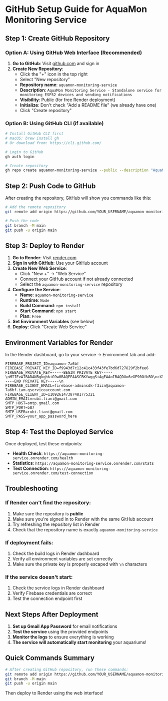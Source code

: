 # GitHub Setup Guide for AquaMon Monitoring Service

## Step 1: Create GitHub Repository

### Option A: Using GitHub Web Interface (Recommended)

1. **Go to GitHub**: Visit [github.com](https://github.com) and sign in
2. **Create New Repository**:
   - Click the "+" icon in the top right
   - Select "New repository"
   - **Repository name**: `aquamon-monitoring-service`
   - **Description**: `AquaMon Monitoring Service - Standalone service for monitoring ESP32 devices and sending notifications`
   - **Visibility**: Public (for free Render deployment)
   - **Initialize**: Don't check "Add a README file" (we already have one)
   - Click "Create repository"

### Option B: Using GitHub CLI (if available)

```bash
# Install GitHub CLI first
# macOS: brew install gh
# Or download from: https://cli.github.com/

# Login to GitHub
gh auth login

# Create repository
gh repo create aquamon-monitoring-service --public --description "AquaMon Monitoring Service - Standalone service for monitoring ESP32 devices and sending notifications"
```

## Step 2: Push Code to GitHub

After creating the repository, GitHub will show you commands like this:

```bash
# Add the remote repository
git remote add origin https://github.com/YOUR_USERNAME/aquamon-monitoring-service.git

# Push the code
git branch -M main
git push -u origin main
```

## Step 3: Deploy to Render

1. **Go to Render**: Visit [render.com](https://render.com)
2. **Sign in with GitHub**: Use your GitHub account
3. **Create New Web Service**:
   - Click "New +" → "Web Service"
   - Connect your GitHub account if not already connected
   - Select the `aquamon-monitoring-service` repository
4. **Configure the Service**:
   - **Name**: `aquamon-monitoring-service`
   - **Runtime**: `Node`
   - **Build Command**: `npm install`
   - **Start Command**: `npm start`
   - **Plan**: `Free`
5. **Set Environment Variables** (see below)
6. **Deploy**: Click "Create Web Service"

## Environment Variables for Render

In the Render dashboard, go to your service → Environment tab and add:

```
FIREBASE_PROJECT_ID=aquamon-7a6bf
FIREBASE_PRIVATE_KEY_ID=f9943d7c12c41c433f43fe7bd6d727829f2bfee6
FIREBASE_PRIVATE_KEY=-----BEGIN PRIVATE KEY-----\nMIIEvAIBADANBgkqhkiG9w0BAQEFAASCBKYwggSiAgEAAoIBAQDUo6eGE90OfbBO\ncX3n/ffYiERjW8osYQtlkD31CXavpdt++m2s6RB/sRDZO9PYXXR/uI3eddMJKzhY\nzUDQMJPV3IBemBQm64I6FaEZsPaXrBaTMMmyBKqJ+CtRSUuA2r8OtICYQd9oU2yQ\nZW7GnC2oSkBqeE6ybUSfIDtOGru+jT/967yCDIGpB3jJjvw0u6FAhnq+8Zkimv1P\nuOR+PpsB0c8uFUJlllKVXUVNLdXv1LQdKOs2qMu7GioX0tjkLcGXwtR5OcTg57Df\n1xfuYYmzSDHTWY0Eq9fKGSjCes7rUD79l8gOczyAR/MN4sbMYQfqSJpYWbKaVtjr\nohL+v5rPAgMBAAECggEASBEVMGRgCc7AZ72gOfXBv8HjR7duzF6xkaDy1q736izw\nuNbgP/eXj2dv+egEcvKtjrH6ZxiQxy0+Qh6CZmzoVdWPLkAlqFEuSEhXWtE2qg35\ncrZYzXw2Xl9dMwX/0HKSyUWUxcWhlYacp02xXx/Ee6J6tXsD1QYieTnfz6dQ1RIF\nB5MLEJS04AsrnHLFgmtfrohtzMAEIwEPFjNMvhda31WcBMICLZxuze0LsdG1fNlH\noNPeC/ABJvw4hVWicLf2c6PPF7Tr+/bKgXPrglX7tPKzBIM3rQm3HCfzq6+aMhdQ\nfmXHMnq/NbWjfOVswhxwgxwgPn2sspNyh0rdzI8WsQKBgQDyac+53EbbzUOs1CZ2\nu+DLKCkyMH4DqwblUMcN5W32bKWEhPFvdlBUACvF7sga9gawjiuojqq8p4SJA4gU\ndfRQoGdr7qlGGg2PGncnMAZSUG8YYCsbFtdMsy3o7EAcgjdjHsgrIySbkyQtKs2A\nd/Y3sOeCcliJ0Q0bp2P5XzRoMQKBgQDgjqPDNxbG3WI2uWtJuiYCt6te+65tzTkB\nlNjxl09PKiKlfUpml893cQK1R/bIIyfGddcv6AiajxgHgxXihoby3qG5Hz53Mbsv\nppXIUguBTOMdktnYYe8qaKnMNfgOt24y66Q9vm7aFn1Lpv1l0qv1zvTXWSPa139U\n/H3NAgZy/wKBgEciE4mHgOd42TX63vqScQlMVKJcpm2vHwvlYzPJsjXQddVoKWy6\nvCGaFz4yrldzAE2IunjwvFs1kOefuKvAXRvXpeF/G/7tIDNw4awHJKO85Iyzk5KU\nZkMkhQFHahyzfUtBuh0mZ9SbHc9/MuRSz1ZSO+0EXsS6Km2F9gk0Da3RAoGAZfzC\nqdXqVVWU1q/t52VRACj0/0Wlmh78BhjZUxhan+TOKYU29lN6mY/NIBJYJdu5o+w/\nWHW0+qWEz1yc4u4gekvc/ZwQHciLcH/jRUDmEsqd1/+rSxhnrEYu4B2e1OhAd4YI\naTaFWC2gqGxmaAl/qjtdfjTxEOKQ5UNry2FhFncCgYBuh+U+FgVFjnB0ZXw6P62G\ndWVhwEimpLBU+gegVD/G+KRmBI10yOGTxaAIxRpsfSdgQG2hFBMFye+jADW9QQz/\n0S4r0ScW4BzX7nQ7RPaI1lB6OJ4omsKFKEfoanILYlINBOH1YqlLifq48RoxKShe\ncJb/4Zbv/ulwZ4N7FvfSuA==\n-----END PRIVATE KEY-----\n
FIREBASE_CLIENT_EMAIL=firebase-adminsdk-f3izn@aquamon-7a6bf.iam.gserviceaccount.com
FIREBASE_CLIENT_ID=110926147387481775321
ADMIN_EMAIL=rubi.liani@gmail.com
SMTP_HOST=smtp.gmail.com
SMTP_PORT=587
SMTP_USER=rubi.liani@gmail.com
SMTP_PASS=your_app_password_here
```

## Step 4: Test the Deployed Service

Once deployed, test these endpoints:

- **Health Check**: `https://aquamon-monitoring-service.onrender.com/health`
- **Statistics**: `https://aquamon-monitoring-service.onrender.com/stats`
- **Test Connection**: `https://aquamon-monitoring-service.onrender.com/test-connection`

## Troubleshooting

### If Render can't find the repository:
1. Make sure the repository is **public**
2. Make sure you're signed in to Render with the same GitHub account
3. Try refreshing the repository list in Render
4. Check that the repository name is exactly `aquamon-monitoring-service`

### If deployment fails:
1. Check the build logs in Render dashboard
2. Verify all environment variables are set correctly
3. Make sure the private key is properly escaped with `\n` characters

### If the service doesn't start:
1. Check the service logs in Render dashboard
2. Verify Firebase credentials are correct
3. Test the connection endpoint first

## Next Steps After Deployment

1. **Set up Gmail App Password** for email notifications
2. **Test the service** using the provided endpoints
3. **Monitor the logs** to ensure everything is working
4. **The service will automatically start monitoring** your aquariums!

## Quick Commands Summary

```bash
# After creating GitHub repository, run these commands:
git remote add origin https://github.com/YOUR_USERNAME/aquamon-monitoring-service.git
git branch -M main
git push -u origin main
```

Then deploy to Render using the web interface!

